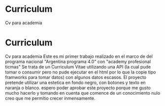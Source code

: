 # Curriculum
Cv para academia
# Curriculum
Cv para academia
Este es mi primer trabajo realizado en el marco de del programa nacional  "Argentina programa 4.0"  con "academy profesional ticmas"
Se trata de un Curriculum Vitae utilizando una API (la cual pude tomar o consumir pero no pude ejecutar en el html por lo que la copie tipo framworks para tomar datos) con algunos datos escasos. El proyecto pretende utilizar una estetica en fondo negro, con botones y texto en naranja o blanco. espero poder aprobar este proyecto porque me gusto mucho hacerlo y tomando en cuenta que comence de un conocimiento nulo creo que me permitio crecer inmensamente. 
